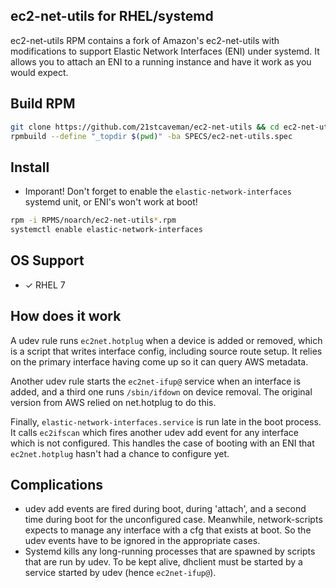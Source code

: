 ## ec2-net-utils for RHEL/systemd

ec2-net-utils RPM contains a fork of Amazon's ec2-net-utils with modifications to support Elastic Network Interfaces (ENI) under systemd.
It allows you to attach an ENI to a running instance and have it work as you would expect.

## Build RPM
```bash
git clone https://github.com/21stcaveman/ec2-net-utils && cd ec2-net-utils
rpmbuild --define "_topdir $(pwd)" -ba SPECS/ec2-net-utils.spec
```

## Install
* Imporant! Don't forget to enable the `elastic-network-interfaces` systemd unit, or ENI's won't work at boot!

```bash
rpm -i RPMS/noarch/ec2-net-utils*.rpm
systemctl enable elastic-network-interfaces
```

## OS Support

* ✓ RHEL 7

## How does it work

A udev rule runs `ec2net.hotplug` when a device is added or removed, which is a script that writes interface config, including source route setup. It relies on the primary interface having come up so it can query AWS metadata.

Another udev rule starts the `ec2net-ifup@` service when an interface is added, and a third one runs `/sbin/ifdown` on device removal. The original version from AWS relied on net.hotplug to do this.

Finally, `elastic-network-interfaces.service` is run late in the boot process.  It calls `ec2ifscan` which fires another udev add event for any interface which is not configured.  This handles the case of booting with an ENI that `ec2net.hotplug` hasn't had a chance to configure yet.

## Complications

* udev add events are fired during boot, during 'attach', and a second time during boot for the unconfigured case.  Meanwhile, network-scripts expects to manage any interface with a cfg that exists at boot.  So the udev events have to be ignored in the appropriate cases.
* Systemd kills any long-running processes that are spawned by scripts that are run by udev.  To be kept alive, dhclient must be started by a service started by udev (hence `ec2net-ifup@`).
